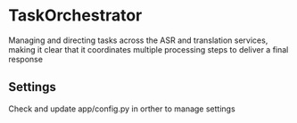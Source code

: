# TaskOrchestrator
Managing and directing tasks across the ASR and translation services, making it clear that it coordinates multiple processing steps to deliver a final response

## Settings
Check and update app/config.py in orther to manage settings 